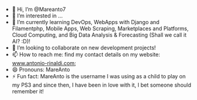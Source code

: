 - 👋 Hi, I’m @Mareanto7
- 👀 I’m interested in ...
- 🌱 I’m currently learning DevOps, WebApps with Django and Filamentphp, Mobile Apps, Web Scraping, Marketplaces and Platforms, Cloud Computing, and Big Data Analysis & Forecasting (Shall we call it AI? :D)!
- 💞️ I’m looking to collaborate on new development projects!
- 📫 How to reach me: find my contact details on my website: www.antonio-rinaldi.com;
- 😄 Pronouns: MareAnto
- ⚡ Fun fact: MareAnto is the username I was using as a child to play on my PS3 and since then, I have been in love with it, I bet someone should remember it!

<!---
Mareanto7/Mareanto7 is a ✨ special ✨ repository because its `README.md` (this file) appears on your GitHub profile.
You can click the Preview link to take a look at your changes.
--->
